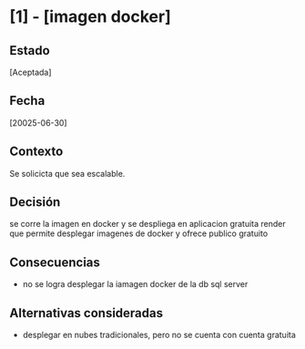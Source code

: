 # [1] - [imagen docker]

## Estado
[Aceptada]

## Fecha
[20025-06-30]

## Contexto
Se solicicta que sea escalable.
 

## Decisión
se corre la imagen en docker y se despliega en aplicacion gratuita render que permite desplegar imagenes de docker y ofrece publico gratuito

## Consecuencias
- no se logra desplegar la iamagen docker de la db sql server

## Alternativas consideradas
- desplegar en nubes tradicionales, pero no se cuenta con cuenta gratuita

